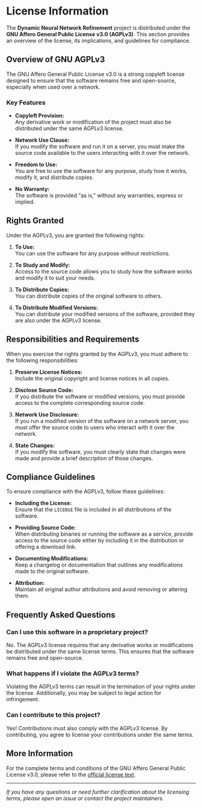 # License Information

The **Dynamic Neural Network Refinement** project is distributed under the **GNU Affero General Public License v3.0 (AGPLv3)**. This section provides an overview of the license, its implications, and guidelines for compliance.

## Overview of GNU AGPLv3

The GNU Affero General Public License v3.0 is a strong copyleft license designed to ensure that the software remains free and open-source, especially when used over a network.

### Key Features

- **Copyleft Provision:**  
  Any derivative work or modification of the project must also be distributed under the same AGPLv3 license.
  
- **Network Use Clause:**  
  If you modify the software and run it on a server, you must make the source code available to the users interacting with it over the network.
  
- **Freedom to Use:**  
  You are free to use the software for any purpose, study how it works, modify it, and distribute copies.
  
- **No Warranty:**  
  The software is provided "as is," without any warranties, express or implied.

## Rights Granted

Under the AGPLv3, you are granted the following rights:

1. **To Use:**  
   You can use the software for any purpose without restrictions.

2. **To Study and Modify:**  
   Access to the source code allows you to study how the software works and modify it to suit your needs.

3. **To Distribute Copies:**  
   You can distribute copies of the original software to others.

4. **To Distribute Modified Versions:**  
   You can distribute your modified versions of the software, provided they are also under the AGPLv3 license.

## Responsibilities and Requirements

When you exercise the rights granted by the AGPLv3, you must adhere to the following responsibilities:

1. **Preserve License Notices:**  
   Include the original copyright and license notices in all copies.

2. **Disclose Source Code:**  
   If you distribute the software or modified versions, you must provide access to the complete corresponding source code.

3. **Network Use Disclosure:**  
   If you run a modified version of the software on a network server, you must offer the source code to users who interact with it over the network.

4. **State Changes:**  
   If you modify the software, you must clearly state that changes were made and provide a brief description of those changes.

## Compliance Guidelines

To ensure compliance with the AGPLv3, follow these guidelines:

- **Including the License:**  
  Ensure that the `LICENSE` file is included in all distributions of the software.

- **Providing Source Code:**  
  When distributing binaries or running the software as a service, provide access to the source code either by including it in the distribution or offering a download link.

- **Documenting Modifications:**  
  Keep a changelog or documentation that outlines any modifications made to the original software.

- **Attribution:**  
  Maintain all original author attributions and avoid removing or altering them.

## Frequently Asked Questions

### Can I use this software in a proprietary project?

No. The AGPLv3 license requires that any derivative works or modifications be distributed under the same license terms. This ensures that the software remains free and open-source.

### What happens if I violate the AGPLv3 terms?

Violating the AGPLv3 terms can result in the termination of your rights under the license. Additionally, you may be subject to legal action for infringement.

### Can I contribute to this project?

Yes! Contributions must also comply with the AGPLv3 license. By contributing, you agree to license your contributions under the same terms.

## More Information

For the complete terms and conditions of the GNU Affero General Public License v3.0, please refer to the [official license text](https://www.gnu.org/licenses/agpl-3.0.en.html).

---

*If you have any questions or need further clarification about the licensing terms, please open an issue or contact the project maintainers.*
